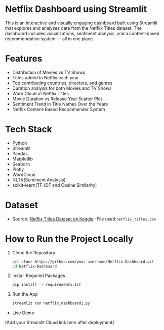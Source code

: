 # Netflix Dashboard using Streamlit

This is an interactive and visually engaging dashboard built using Streamlit that explores and analyzes data from the Netflix Titles dataset. The dashboard includes visualizations, sentiment analysis, and a content-based recommendation system — all in one place.


# Features

- Distribution of Movies vs TV Shows  
- Titles added to Netflix each year  
- Top contributing countries, directors, and genres  
- Duration analysis for both Movies and TV Shows  
- Word Cloud of Netflix Titles  
- Movie Duration vs Release Year Scatter Plot  
- Sentiment Trend in Title Names Over the Years  
- Netflix Content-Based Recommender System


# Tech Stack

- Python
- Streamlit
- Pandas
- Matplotlib
- Seaborn
- Plotly
- WordCloud
- NLTK(Sentiment Analysis)
- scikit-learn(TF-IDF and Cosine Similarity)


# Dataset

- Source: [Netflix Titles Dataset on Kaggle](https://www.kaggle.com/datasets/shivamb/netflix-shows)
-File used:`netflix_titles.csv`


# How to Run the Project Locally

1. Clone the Repository
   ```bash
   git clone https://github.com/your-username/Netflix-Dashboard.git
   cd Netflix-Dashboard

2. Install Required Packages
    ```bash
   pip install -r requirements.txt

4. Run the App
    ```bash
   streamlit run netflix_dashboard1.py


- Live Demo

[Add your Streamlit Cloud link here after deployment]
   

